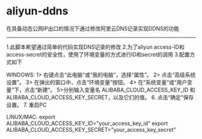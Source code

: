 # aliyun-ddns
在具备动态公网IP出口的情况下通过修改阿里云DNS记录实现DDNS的功能 

------------------------------------------------------------------------------
1.此脚本希望通过简单的代码实现DNS记录的修改 
2.为了aliyun access-ID和access-secret的安全性，使用了环境变量的方式进行ID和secret的调用 
3.配置方式如下 

WINDOWS: 
1> 右键点击“此电脑”或“我的电脑”，选择“属性”。 
2> 点击“高级系统设置”。 
3> 在弹出的窗口中，点击“环境变量”按钮。 
4> 在“系统变量”或“用户变量”下，点击“新建”。 
5>分别输入变量名 ALIBABA_CLOUD_ACCESS_KEY_ID 和 ALIBABA_CLOUD_ACCESS_KEY_SECRET，以及它们的值。 
6. 点击“确定”保存设置。 
7. 重启PC 

 LINUX/MAC: 
export ALIBABA_CLOUD_ACCESS_KEY_ID="your_access_key_id" 
export ALIBABA_CLOUD_ACCESS_KEY_SECRET="your_access_key_secret" 

